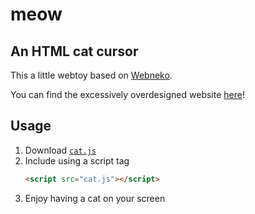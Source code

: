 # meow
## An HTML cat cursor

This a little webtoy based on [Webneko](https://webneko.net/).

You can find the excessively overdesigned website [here](https://sollybunny.github.io/meow/)!

## Usage
1. Download [`cat.js`](https://github.com/SollyBunny/meow/blob/main/cat.js)
2. Include using a script tag
	```html
	<script src="cat.js"></script>
	```
3. Enjoy having a cat on your screen

